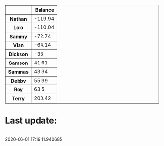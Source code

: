 <table border="1" class="dataframe">
  <thead>
    <tr style="text-align: right;">
      <th></th>
      <th>Balance</th>
    </tr>
  </thead>
  <tbody>
    <tr>
      <th>Nathan</th>
      <td>-119.94</td>
    </tr>
    <tr>
      <th>Lolo</th>
      <td>-110.04</td>
    </tr>
    <tr>
      <th>Sammy</th>
      <td>-72.74</td>
    </tr>
    <tr>
      <th>Vian</th>
      <td>-64.14</td>
    </tr>
    <tr>
      <th>Dickson</th>
      <td>-38</td>
    </tr>
    <tr>
      <th>Samson</th>
      <td>41.61</td>
    </tr>
    <tr>
      <th>Sammas</th>
      <td>43.34</td>
    </tr>
    <tr>
      <th>Debby</th>
      <td>55.99</td>
    </tr>
    <tr>
      <th>Roy</th>
      <td>63.5</td>
    </tr>
    <tr>
      <th>Terry</th>
      <td>200.42</td>
    </tr>
  </tbody>
</table><H1>Last update:</h1><br>2020-06-01 17:19:11.940685
